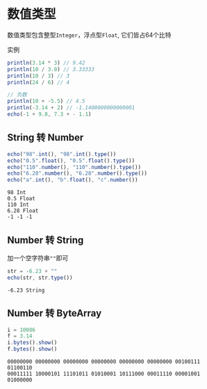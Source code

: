 # 数值类型
数值类型包含整型`Integer`，浮点型`Float`, 它们皆占64个比特

实例
```js
println(3.14 * 3) // 9.42
println(10 / 3.0) // 3.33333
println(10 / 3) // 3
println(24 / 6) // 4

// 负数
println(10 + -5.5) // 4.5
println(-3.14 + 2) // -1.1400000000000001
echo(-1 + 9.8, 7.3 + - 1.1)
```

## String 转 Number

```js
echo("98".int(), "98".int().type())
echo("0.5".float(), "0.5".float().type())
echo("110".number(), "110".number().type())
echo("6.28".number(), "6.28".number().type())
echo("a".int(), "b".float(), "c".number())
```
```
98 Int
0.5 Float
110 Int
6.28 Float
-1 -1 -1

```

## Number 转 String  
加一个空字符串`""`即可
```js
str = -6.23 + ""
echo(str, str.type())
```
```
-6.23 String
```

## Number 转 ByteArray
```js
i = 10086
f = 3.14
i.bytes().show()
f.bytes().show()
```
```
00000000 00000000 00000000 00000000 00000000 00000000 00100111 01100110 
00011111 10000101 11101011 01010001 10111000 00011110 00001001 01000000 
```
